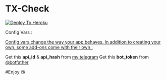 # TX-Check



<a href="https://heroku.com/deploy">
  <img src="https://www.herokucdn.com/deploy/button.svg" alt="Deploy To Heroku">
</a>




<abbr>Config Vars :</abbr>



<ins>Config vars change the way your app behaves. In addition to creating your own, some add-ons come with their own :</ins>

Get this <b>api_id</b> & <b>api_hash</b> from <a href="https://my.telegram.org"> my telegram</a>
Get this <b>bot_token</b> from <a href="https://t.me/botfather"> @botfather</a> 


#Enjoy 😘 
